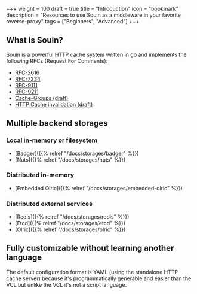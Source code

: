 +++
weight = 100
draft = true
title = "Introduction"
icon = "bookmark"
description = "Resources to use Souin as a middleware in your favorite reverse-proxy"
tags = ["Beginners", "Advanced"]
+++


## What is Souin?

Souin is a powerful HTTP cache system written in go and implements the following RFCs (Request For Comments):
* [RFC-2616](https://datatracker.ietf.org/doc/html/rfc2616)
* [RFC-7234](https://datatracker.ietf.org/doc/html/rfc7234)
* [RFC-9111](https://datatracker.ietf.org/doc/html/rfc9111)
* [RFC-9211](https://datatracker.ietf.org/doc/html/rfc9211)
* [Cache-Groups (draft)](https://datatracker.ietf.org/doc/draft-ietf-httpbis-cache-groups/)
* [HTTP Cache invalidation (draft)](https://datatracker.ietf.org/doc/draft-nottingham-http-invalidation/)


## Multiple backend storages
### Local in-memory or filesystem
* [Badger]({{% relref "/docs/storages/badger" %}})
* [Nuts]({{% relref "/docs/storages/nuts" %}})

### Distributed in-memory
* [Embedded Olric]({{% relref "/docs/storages/embedded-olric" %}})

### Distributed external services
* [Redis]({{% relref "/docs/storages/redis" %}})
* [Etcd]({{% relref "/docs/storages/etcd" %}})
* [Olric]({{% relref "/docs/storages/olric" %}})


## Fully customizable without learning another language
The default configuration format is YAML (using the standalone HTTP cache server) because it's programmatically generable and easier than the VCL but unlike the VCL it's not a script language.
